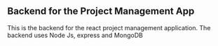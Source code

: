 ## Backend for the Project Management App

This is the backend for the react project management application. The backend uses Node Js, express and MongoDB
